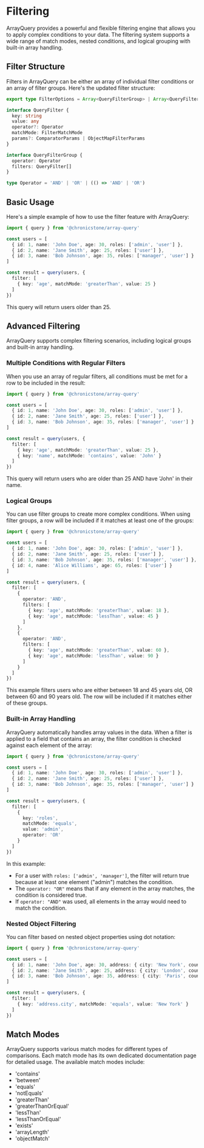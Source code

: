 # Filtering

ArrayQuery provides a powerful and flexible filtering engine that allows you to apply complex conditions to your data. The filtering system supports a wide range of match modes, nested conditions, and logical grouping with built-in array handling.

## Filter Structure

Filters in ArrayQuery can be either an array of individual filter conditions or an array of filter groups. Here's the updated filter structure:

```ts
export type FilterOptions = Array<QueryFilterGroup> | Array<QueryFilter>

interface QueryFilter {
  key: string
  value: any
  operator?: Operator
  matchMode: FilterMatchMode
  params?: ComparatorParams | ObjectMapFilterParams
}

interface QueryFilterGroup {
  operator: Operator
  filters: QueryFilter[]
}

type Operator = 'AND' | 'OR' | (() => 'AND' | 'OR')
```

## Basic Usage

Here's a simple example of how to use the filter feature with ArrayQuery:

```ts twoslash
import { query } from '@chronicstone/array-query'

const users = [
  { id: 1, name: 'John Doe', age: 30, roles: ['admin', 'user'] },
  { id: 2, name: 'Jane Smith', age: 25, roles: ['user'] },
  { id: 3, name: 'Bob Johnson', age: 35, roles: ['manager', 'user'] }
]

const result = query(users, {
  filter: [
    { key: 'age', matchMode: 'greaterThan', value: 25 }
  ]
})
```

This query will return users older than 25.

## Advanced Filtering

ArrayQuery supports complex filtering scenarios, including logical groups and built-in array handling.

### Multiple Conditions with Regular Filters

When you use an array of regular filters, all conditions must be met for a row to be included in the result:

```ts twoslash
import { query } from '@chronicstone/array-query'

const users = [
  { id: 1, name: 'John Doe', age: 30, roles: ['admin', 'user'] },
  { id: 2, name: 'Jane Smith', age: 25, roles: ['user'] },
  { id: 3, name: 'Bob Johnson', age: 35, roles: ['manager', 'user'] }
]

const result = query(users, {
  filter: [
    { key: 'age', matchMode: 'greaterThan', value: 25 },
    { key: 'name', matchMode: 'contains', value: 'John' }
  ]
})
```

This query will return users who are older than 25 AND have 'John' in their name.

### Logical Groups

You can use filter groups to create more complex conditions. When using filter groups, a row will be included if it matches at least one of the groups:

```ts twoslash
import { query } from '@chronicstone/array-query'

const users = [
  { id: 1, name: 'John Doe', age: 30, roles: ['admin', 'user'] },
  { id: 2, name: 'Jane Smith', age: 25, roles: ['user'] },
  { id: 3, name: 'Bob Johnson', age: 35, roles: ['manager', 'user'] },
  { id: 4, name: 'Alice Williams', age: 65, roles: ['user'] }
]

const result = query(users, {
  filter: [
    {
      operator: 'AND',
      filters: [
        { key: 'age', matchMode: 'greaterThan', value: 18 },
        { key: 'age', matchMode: 'lessThan', value: 45 }
      ]
    },
    {
      operator: 'AND',
      filters: [
        { key: 'age', matchMode: 'greaterThan', value: 60 },
        { key: 'age', matchMode: 'lessThan', value: 90 }
      ]
    }
  ]
})
```

This example filters users who are either between 18 and 45 years old, OR between 60 and 90 years old. The row will be included if it matches either of these groups.

### Built-in Array Handling

ArrayQuery automatically handles array values in the data. When a filter is applied to a field that contains an array, the filter condition is checked against each element of the array:

```ts twoslash
import { query } from '@chronicstone/array-query'

const users = [
  { id: 1, name: 'John Doe', age: 30, roles: ['admin', 'user'] },
  { id: 2, name: 'Jane Smith', age: 25, roles: ['user'] },
  { id: 3, name: 'Bob Johnson', age: 35, roles: ['manager', 'user'] }
]

const result = query(users, {
  filter: [
    {
      key: 'roles',
      matchMode: 'equals',
      value: 'admin',
      operator: 'OR'
    }
  ]
})
```

In this example:
- For a user with `roles: ['admin', 'manager']`, the filter will return true because at least one element ("admin") matches the condition.
- The `operator: "OR"` means that if any element in the array matches, the condition is considered true.
- If `operator: "AND"` was used, all elements in the array would need to match the condition.

### Nested Object Filtering

You can filter based on nested object properties using dot notation:

```ts twoslash
import { query } from '@chronicstone/array-query'

const users = [
  { id: 1, name: 'John Doe', age: 30, address: { city: 'New York', country: 'USA' } },
  { id: 2, name: 'Jane Smith', age: 25, address: { city: 'London', country: 'UK' } },
  { id: 3, name: 'Bob Johnson', age: 35, address: { city: 'Paris', country: 'France' } }
]

const result = query(users, {
  filter: [
    { key: 'address.city', matchMode: 'equals', value: 'New York' }
  ]
})
```

## Match Modes

ArrayQuery supports various match modes for different types of comparisons. Each match mode has its own dedicated documentation page for detailed usage. The available match modes include:

- 'contains'
- 'between'
- 'equals'
- 'notEquals'
- 'greaterThan'
- 'greaterThanOrEqual'
- 'lessThan'
- 'lessThanOrEqual'
- 'exists'
- 'arrayLength'
- 'objectMatch'
